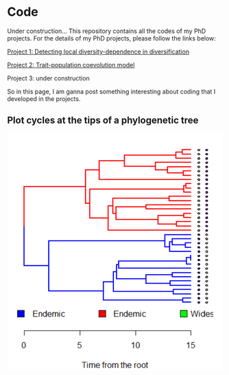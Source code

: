 # Code
Under construction...
This repository contains all the codes of my PhD projects.
For the details of my PhD projects, please follow the links below: 

[Project 1: Detecting local diversity-dependence in diversification](https://github.com/xl0418/PhdIntroProject1)

[Project 2: Trait-population coevolution model](https://github.com/xl0418/PhdIntroProject2)

Project 3: under construction

So in this page, I am ganna post something interesting about coding that I developed in the projects. 

## Plot cycles at the tips of a phylogenetic tree

<div align=center><img width="550" height="550" src="https://github.com/xl0418/PhdIntroProject2/blob/master/Example/exampletree.png"/></div>
